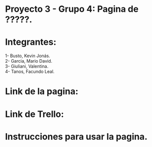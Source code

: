 # Proyecto 3 - Grupo 4: Pagina de ?????.
# Integrantes:
1- Busto, Kevin Jonás.</br>
2- Garcia, Mario David.</br>
3- Giuliani, Valentina.</br>
4- Tanos, Facundo Leal.</br>

# Link de la pagina: 
# Link de Trello: 

# Instrucciones para usar la pagina.
